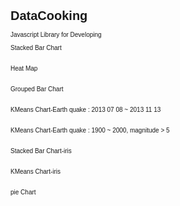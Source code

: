 DataCooking
===========

Javascript Library for Developing


<!DOCTYPE html>
<meta http-equiv="Content-Type" content="text/html; charset=utf-8" />
<html>
<head>
    <title></title>
</head>
<style>
    body {
    font: 10px sans-serif;
    }

    .axis path,
    .axis line {
    fill: none;
    stroke: #000;
    shape-rendering: crispEdges;
    }
    rect.bordered {
        stroke: #E6E6E6;
        stroke-width:2px;
    }


</style>
<body>
<script src="../../DataCooking/DataCooking.js"></script>
<script src="../../DataCooking/Status.js"></script>
<script src="../../DataCooking/FormatConverter.js"></script>

<div class="container" id="container">
    Stacked Bar Chart
    <div id = "stackbar" width = 1000 height = '900'></div>
    <br />
    <br />
    Heat Map
    <div id = "heatmap" width = 1000 height = '900'></div>
    <br />
    <br />
    Grouped Bar Chart
    <div id = "groupbar" width = 1000 height = '900'></div>
    <br />
    <br />
    KMeans Chart-Earth quake   : 2013 07 08 ~ 2013 11 13
    <div id = "ekmeans" width = 1000 height = '900'></div>
    <br />
    <br />
    KMeans Chart-Earth quake  : 1900 ~ 2000, magnitude > 5
    <div id = "dkmeans" width = 1000 height = '900'></div>
    <br />
    <br />
    Stacked Bar Chart-iris
    <div id = "istackbar" width = 1000 height = '900'></div>
    <br />
    <br />
    KMeans Chart-iris
    <div id = "ikmeans" width = 1000 height = '900'></div>
    <br />
    <br />
    pie Chart
    <div id = "piechart" width = 1000 height = '900'></div>
    <br />
    <br />
</div>
<script>
    var stackbar_config = {
        'panel' : '#stackbar',
        'width' : 1050,
        'height' : 500,
        'margin': {top: 20, right: 20, bottom: 30, left: 40},
        'xAxis': {range : 'ordinal', orient : 'bottom'},
        'yAxis': {range : 'linear', orient : 'left', tickFormat : '.2s' },
        'dataSource' : "population.csv", // '{{DataURL}}'
        'color': {tool: ["#98abc5", "#8a89a6", "#7b6888", "#6b486b", "#a05d56", "#d0743c", "#ff8c00"]}
    }

    drawChart('StackedBarChart', stackbar_config);

    var heatmap_config = {
        'panel' : '#heatmap',
        'margin': { top: 50, right: 0, bottom: 100, left: 170 },
        'width': 960,
        'height': 430,
        'dataSource' : "population.csv", // '{{DataURL}}'
        'color': {tool: 'colorbrewer', type : 'YlGnBu', size : 9}    //정확하게 type을 명시해주어야 color값이 받아진다.
        //["#ffffd9","#edf8b1","#c7e9b4","#7fcdbb","#41b6c4","#1d91c0","#225ea8","#253494","#081d58", "#000000"]
    };

    drawChart('HeatMap', heatmap_config);

    var groupbar_config = {
        'panel' : '#groupbar',
        'margin': {top: 20, right: 20, bottom: 30, left: 100},
        'width': 960,
        'height': 430,
        'xAxis': {range: 'ordinal', orient : 'bottom'},
        'yAxis': {range : 'linear', orient : 'left' , tickFormat : ".2s"},
        'dataSource' : "population.csv", // '{{DataURL}}'
       // 'xData': 'Longitude',
       // 'yData': 'Latitude',
        'color': {tool:["#98abc5", "#8a89a6", "#7b6888", "#6b486b", "#a05d56", "#d0743c", "#ff8c00"], 'Data' : 'K'} // ["#98abc5", "#8a89a6", "#7b6888", "#6b486b", "#a05d56", "#d0743c", "#ff8c00"]
    };
    drawChart('GroupBarChart', groupbar_config);

    var kmeans_config = {
        'panel' : '#ekmeans',
        'margin': {top: 20, right: 20, bottom: 30, left: 40},
        'width': 960,
        'height': 500,
        'xAxis': {range : 'linear', orient : 'bottom'},
        'yAxis': {range : 'linear', orient : 'left' },
        'dataSource' : "dataeq.csv", // '{{DataURL}}'
        'xData': 'Longitude',
        'yData': 'Latitude',
        'color': {tool: 'category10', Data : 'K'}
        //["#ffffd9","#edf8b1","#c7e9b4","#7fcdbb","#41b6c4","#1d91c0","#225ea8","#253494","#081d58", "#000000"]
    };
    drawChart('KMeansChart', kmeans_config);

    var kmeans_config = {
        'panel' : '#dkmeans',
        'margin': {top: 20, right: 20, bottom: 30, left: 40},
        'width': 960,
        'height': 500,
        'xAxis': {range : 'linear', orient : 'bottom'},
        'yAxis': {range : 'linear', orient : 'left' },
        'dataSource' : "datadh.csv", // '{{DataURL}}'
        'xData': 'Longitude',
        'yData': 'Latitude',
        'color': {tool: 'category10', Data : 'K'}
        //["#ffffd9","#edf8b1","#c7e9b4","#7fcdbb","#41b6c4","#1d91c0","#225ea8","#253494","#081d58", "#000000"]
    };
    drawChart('KMeansChart', kmeans_config);

    var stackbar_config = {
        'panel' : '#istackbar',
        'width' : 1000,
        'height' : 500,
        'margin': {top: 20, right: 20, bottom: 30, left: 40},
        'xAxis': {range : 'ordinal', orient : 'bottom'},
        'yAxis': {range : 'linear', orient : 'left', tickFormat : '.2s' },
        'dataSource' : "iris.csv", // '{{DataURL}}'
        'color': {tool: ["#98abc5", "#8a89a6", "#7b6888", "#6b486b", "#a05d56", "#d0743c", "#ff8c00"]}
    }

    drawChart('StackedBarChart', stackbar_config);

    var iris_config = {
        'panel' : '#ikmeans',
        'margin': {top: 20, right: 20, bottom: 30, left: 40},
        'width': 960,
        'height': 500,
        'xAxis': {range : 'linear', orient : 'bottom'},
        'yAxis': {range : 'linear', orient : 'left' },
        'dataSource' : "iris.csv", // '{{DataURL}}'
        'xData': 'Sepal_length',
        'yData': 'Sepal_width',
        'color': {tool: 'category10', Data : 'Species'}
    };
    drawChart('KMeansChart', iris_config);

</script>

</body>
</html>